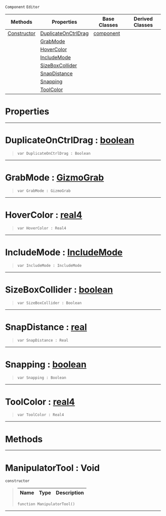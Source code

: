  `Component` `Editor`



|Methods|Properties|Base Classes|Derived Classes|
|---|---|---|---|
|[ Constructor](https://github.com/ZilchEngine/ZilchDocs/blob/master/code_reference/class_reference/manipulatortool.markdown#manipulatortool-void)|[ DuplicateOnCtrlDrag](https://github.com/ZilchEngine/ZilchDocs/blob/master/code_reference/class_reference/manipulatortool.markdown#duplicateonctrldrag-zero)|[component](https://github.com/ZilchEngine/ZilchDocs/blob/master/code_reference/class_reference/component.markdown)| |
| |[ GrabMode](https://github.com/ZilchEngine/ZilchDocs/blob/master/code_reference/class_reference/manipulatortool.markdown#grabmode-zilch-engine-doc)| | |
| |[ HoverColor](https://github.com/ZilchEngine/ZilchDocs/blob/master/code_reference/class_reference/manipulatortool.markdown#hovercolor-zilch-engine-d)| | |
| |[ IncludeMode](https://github.com/ZilchEngine/ZilchDocs/blob/master/code_reference/class_reference/manipulatortool.markdown#includemode-zilch-engine)| | |
| |[ SizeBoxCollider](https://github.com/ZilchEngine/ZilchDocs/blob/master/code_reference/class_reference/manipulatortool.markdown#sizeboxcollider-zilch-eng)| | |
| |[ SnapDistance](https://github.com/ZilchEngine/ZilchDocs/blob/master/code_reference/class_reference/manipulatortool.markdown#snapdistance-zilch-engine)| | |
| |[ Snapping](https://github.com/ZilchEngine/ZilchDocs/blob/master/code_reference/class_reference/manipulatortool.markdown#snapping-zilch-engine-doc)| | |
| |[ ToolColor](https://github.com/ZilchEngine/ZilchDocs/blob/master/code_reference/class_reference/manipulatortool.markdown#toolcolor-zilch-engine-do)| | |


 #  Properties


---  
 #  DuplicateOnCtrlDrag : [boolean](https://github.com/ZilchEngine/ZilchDocs/blob/master/code_reference/nada_base_types/boolean.markdown)

> 
> ``` lang=cpp, name=Nada
> var DuplicateOnCtrlDrag : Boolean


---  
 #  GrabMode : [GizmoGrab](https://github.com/ZilchEngine/ZilchDocs/blob/master/code_reference/enum_reference.markdown#gizmograb)

> 
> ``` lang=cpp, name=Nada
> var GrabMode : GizmoGrab


---  
 #  HoverColor : [real4](https://github.com/ZilchEngine/ZilchDocs/blob/master/code_reference/nada_base_types/real4.markdown)

> 
> ``` lang=cpp, name=Nada
> var HoverColor : Real4


---  
 #  IncludeMode : [IncludeMode](https://github.com/ZilchEngine/ZilchDocs/blob/master/code_reference/enum_reference.markdown#includemode)

> 
> ``` lang=cpp, name=Nada
> var IncludeMode : IncludeMode


---  
 #  SizeBoxCollider : [boolean](https://github.com/ZilchEngine/ZilchDocs/blob/master/code_reference/nada_base_types/boolean.markdown)

> 
> ``` lang=cpp, name=Nada
> var SizeBoxCollider : Boolean


---  
 #  SnapDistance : [real](https://github.com/ZilchEngine/ZilchDocs/blob/master/code_reference/nada_base_types/real.markdown)

> 
> ``` lang=cpp, name=Nada
> var SnapDistance : Real


---  
 #  Snapping : [boolean](https://github.com/ZilchEngine/ZilchDocs/blob/master/code_reference/nada_base_types/boolean.markdown)

> 
> ``` lang=cpp, name=Nada
> var Snapping : Boolean


---  
 #  ToolColor : [real4](https://github.com/ZilchEngine/ZilchDocs/blob/master/code_reference/nada_base_types/real4.markdown)

> 
> ``` lang=cpp, name=Nada
> var ToolColor : Real4


---  
 #  Methods


---  
 #  ManipulatorTool : Void

 `constructor`

> 
> |Name|Type|Description|
> |---|---|---|
> ``` lang=cpp, name=Nada
> function ManipulatorTool()
> ``` 


---  
 

 